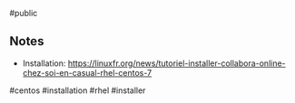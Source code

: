 #public 

## Notes

- Installation: https://linuxfr.org/news/tutoriel-installer-collabora-online-chez-soi-en-casual-rhel-centos-7

<!-- Keywords -->
#centos #installation #rhel #installer
<!-- /Keywords -->
